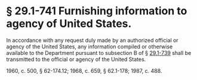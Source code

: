 # § 29.1-741 Furnishing information to agency of United States.

<p>In accordance with any request duly made by an authorized official or agency of the United States, any information compiled or otherwise available to the Department pursuant to subsection B of § <a href='http://law.lis.virginia.gov/vacode/29.1-739/'>29.1-739</a> shall be transmitted to the official or agency of the United States.</p><p>1960, c. 500, § 62-174.12; 1968, c. 659, § 62.1-178; 1987, c. 488.</p>